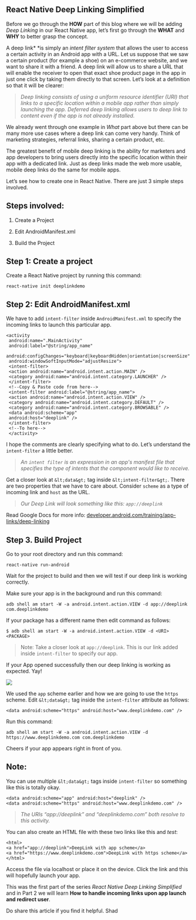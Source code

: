 ## React Native Deep Linking Simplified


Before we go through the **HOW** part of this blog where we will be adding *Deep Linking* in our React Native app, let’s first go through the **WHAT** and **WHY** to better grasp the concept.

A deep link* *is simply an *intent filter system* that allows the user to access a certain activity in an Android app with a URL. Let us suppose that we saw a certain product (for example a shoe) on an e-commerce website, and we want to share it with a friend. A deep link will allow us to share a URL that will enable the receiver to open that exact shoe product page in the app in just one click by taking them directly to that screen. Let’s look at a definition so that it will be clearer:
> *Deep linking consists of using a uniform resource identifier (URI) that links to a specific location within a mobile app rather than simply launching the app. Deferred deep linking allows users to deep link to content even if the app is not already installed.*

We already went through one example in *What* part above but there can be many more use cases where a deep link can come very handy. Think of marketing strategies, referral links, sharing a certain product, etc.

The greatest benefit of mobile deep linking is the ability for marketers and app developers to bring users directly into the specific location within their app with a dedicated link. Just as deep links made the web more usable, mobile deep links do the same for mobile apps.

Let’s see how to create one in React Native. There are just 3 simple steps involved.

## Steps involved:

1. Create a Project

1. Edit AndroidManifest.xml

1. Build the Project

## Step 1: Create a project

Create a React Native project by running this command:

```
react-native init deeplinkdemo
```


## Step 2: Edit AndroidManifest.xml

We have to add `intent-filter` inside `AndroidManifest.xml` to specify the incoming links to launch this particular app.

```
<activity
 android:name=".MainActivity"
 android:label="@string/app_name"
 android:configChanges="keyboard|keyboardHidden|orientation|screenSize"
 android:windowSoftInputMode="adjustResize">
 <intent-filter>
 <action android:name="android.intent.action.MAIN" />
 <category android:name="android.intent.category.LAUNCHER" />
 </intent-filter>
 <!--Copy & Paste code from here-->
 <intent-filter android:label="@string/app_name">
 <action android:name="android.intent.action.VIEW" />
 <category android:name="android.intent.category.DEFAULT" />
 <category android:name="android.intent.category.BROWSABLE" />
 <data android:scheme="app"
 android:host="deeplink" />
 </intent-filter>
 <!--To here-->
 </activity>
```


I hope the comments are clearly specifying what to do. Let’s understand the `intent-filter` a little better.
> *An `intent filter` is an expression in an app's manifest file that specifies the type of intents that the component would like to receive.*

Get a closer look at `&lt;data&gt;` tag inside `&lt;intent-filter&gt;`. There are two properties that we have to care about. Consider `scheme` as a type of incoming link and `host` as the URL.
> *Our Deep Link will look something like this: `app://deeplink`*

Read Google Docs for more info: [developer.android.com/training/app-links/deep-linking](https://developer.android.com/training/app-links/deep-linking)

## Step 3. Build Project

Go to your root directory and run this command:

```
react-native run-android
```


Wait for the project to build and then we will test if our deep link is working correctly.

Make sure your app is in the background and run this command:

```
adb shell am start -W -a android.intent.action.VIEW -d app://deeplink com.deeplinkdemo
```


If your package has a different name then edit command as follows:

```
$ adb shell am start -W -a android.intent.action.VIEW -d <URI> <PACKAGE>
```

> Note: Take a closer look at `app://deeplink`. This is our link added inside `intent-filter` to specify our app.

If your App opened successfully then our deep linking is working as expected. Yay!

![](https://cdn.hashnode.com/res/hashnode/image-dev/upload/v1626154522573/5TrNPDg7Y.gif)

We used the `app` scheme earlier and how we are going to use the `https` scheme. Edit `&lt;data&gt;` tag inside the `intent-filter` attribute as follows:

```
<data android:scheme="https" android:host="www.deeplinkdemo.com" />
```


Run this command:

```
adb shell am start -W -a android.intent.action.VIEW -d https://www.deeplinkdemo.com com.deeplinkdemo
```


Cheers if your app appears right in front of you.

## Note:

You can use multiple `&lt;data&gt;` tags inside `intent-filter` so something like this is totally okay.

```
<data android:scheme="app" android:host="deeplink" />
<data android:scheme="https" android:host="www.deeplinkdemo.com" />
```

> *The URIs “app://deeplink” and “deeplinkdemo.com” both resolve to this activity.*

You can also create an HTML file with these two links like this and *test*:

```
<html>
<a href="app://deeplink">DeepLink with app scheme</a>
<a href="https://www.deeplinkdemo.com">DeepLink with https scheme</a>
</html>
```


Access the file via localhost or place it on the device. Click the link and this will hopefully launch your app.

This was the first part of the series *React Native Deep Linking Simplified* and in Part 2 we will learn **How to handle incoming links upon app launch and redirect user**.

Do share this article if you find it helpful.
Shad